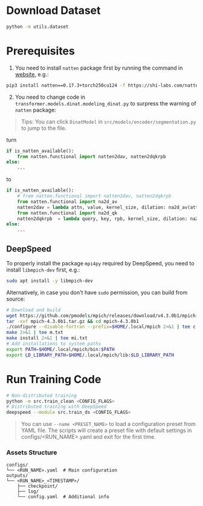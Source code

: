 # Download Dataset

```bash
python -m utils.dataset
```
# Prerequisites

1. You need to install `natten` package first by running the command in [website](https://www.shi-labs.com/natten/), e.g.:
```bash
pip3 install natten==0.17.3+torch250cu124 -f https://shi-labs.com/natten/wheels/
```
2. You need to change code in `transformer.models.dinat.modeling_dinat.py` to surpress the warning of `natten` package:
> Tips: You can click `DinatModel` in `src/models/encoder/segmentation.py` to jump to the file.

turn
```python
if is_natten_available():
    from natten.functional import natten2dav, natten2dqkrpb
else:
    ...
```
to
```python
if is_natten_available():
    # from natten.functional import natten2dav, natten2dqkrpb
    from natten.functional import na2d_av 
    natten2dav = lambda attn, value, kernel_size, dilation: na2d_av(attn, value, kernel_size, dilation)
    from natten.functional import na2d_qk
    natten2dqkrpb  = lambda query, key, rpb, kernel_size, dilation: na2d_qk(query, key, kernel_size, dilation, rpb=rpb)
else:
    ...
```

## DeepSpeed

To properly install the package `mpi4py` required by DeepSpeed, you need to install `libmpich-dev` first, e.g.:
```bash
sudo apt install -y libmpich-dev
```

Alternatively, in case you don't have `sudo` permission, you can build from source:
```bash
# Download and build
wget https://github.com/pmodels/mpich/releases/download/v4.3.0b1/mpich-4.3.0b1.tar.gz
tar -xvf mpich-4.3.0b1.tar.gz && cd mpich-4.3.0b1
./configure --disable-fortran --prefix=$HOME/.local/mpich 2>&1 | tee c.txt
make 2>&1 | tee m.txt
make install 2>&1 | tee mi.txt
# Add installations to system paths
export PATH=$HOME/.local/mpich/bin:$PATH
export LD_LIBRARY_PATH=$HOME/.local/mpich/lib:$LD_LIBRARY_PATH
```

# Run Training Code

```bash
# Non-distributed training
python -m src.train_clean <CONFIG_FLAGS>
# Distributed training with DeepSpeed
deepspeed --module src.train_ds <CONFIG_FLAGS>
```

> You can use `--name <PRESET_NAME>` to load a configuration preset from YAML file.
> The scripts will create a preset file with default settings in configs/<RUN_NAME>.yaml and exit for the first time.

### Assets Structure

```
configs/
└── <RUN_NAME>.yaml  # Main configuration
outputs/
└── <RUN_NAME>_<TIMESTAMP>/
    ├── checkpoint/
    ├── log/
    └── config.yaml  # Additional info
```